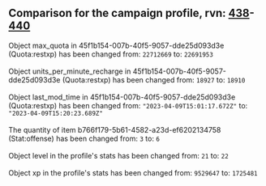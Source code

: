 ## Comparison for the campaign profile, rvn: [438](https://github.com/PRO100KatYT/FortniteProfileRevisions/tree/main/profiles/campaign/438%20campaign.json)-[440](https://github.com/PRO100KatYT/FortniteProfileRevisions/tree/main/profiles/campaign/440%20campaign.json)

Object max_quota in 45f1b154-007b-40f5-9057-dde25d093d3e (Quota:restxp) has been changed from: `22712669` to: `22691953`
<br><br>
Object units_per_minute_recharge in 45f1b154-007b-40f5-9057-dde25d093d3e (Quota:restxp) has been changed from: `18927` to: `18910`
<br><br>
Object last_mod_time in 45f1b154-007b-40f5-9057-dde25d093d3e (Quota:restxp) has been changed from: `"2023-04-09T15:01:17.672Z"` to: `"2023-04-09T15:20:23.689Z"`
<br><br>
The quantity of item b766f179-5b61-4582-a23d-ef6202134758 (Stat:offense) has been changed from: `3` to: `6`
<br><br>
Object level in the profile's stats has been changed from: `21` to: `22`
<br><br>
Object xp in the profile's stats has been changed from: `9529647` to: `1725481`
<br><br>
